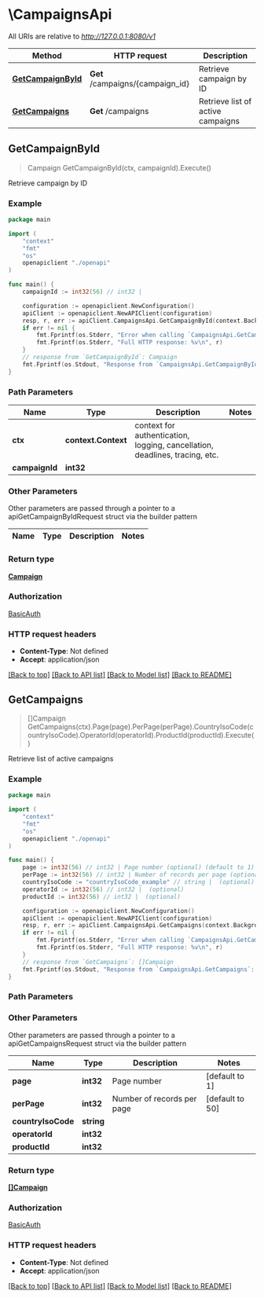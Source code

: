 # \CampaignsApi

All URIs are relative to *http://127.0.0.1:8080/v1*

Method | HTTP request | Description
------------- | ------------- | -------------
[**GetCampaignById**](CampaignsApi.md#GetCampaignById) | **Get** /campaigns/{campaign_id} | Retrieve campaign by ID
[**GetCampaigns**](CampaignsApi.md#GetCampaigns) | **Get** /campaigns | Retrieve list of active campaigns



## GetCampaignById

> Campaign GetCampaignById(ctx, campaignId).Execute()

Retrieve campaign by ID

### Example

```go
package main

import (
    "context"
    "fmt"
    "os"
    openapiclient "./openapi"
)

func main() {
    campaignId := int32(56) // int32 | 

    configuration := openapiclient.NewConfiguration()
    apiClient := openapiclient.NewAPIClient(configuration)
    resp, r, err := apiClient.CampaignsApi.GetCampaignById(context.Background(), campaignId).Execute()
    if err != nil {
        fmt.Fprintf(os.Stderr, "Error when calling `CampaignsApi.GetCampaignById``: %v\n", err)
        fmt.Fprintf(os.Stderr, "Full HTTP response: %v\n", r)
    }
    // response from `GetCampaignById`: Campaign
    fmt.Fprintf(os.Stdout, "Response from `CampaignsApi.GetCampaignById`: %v\n", resp)
}
```

### Path Parameters


Name | Type | Description  | Notes
------------- | ------------- | ------------- | -------------
**ctx** | **context.Context** | context for authentication, logging, cancellation, deadlines, tracing, etc.
**campaignId** | **int32** |  | 

### Other Parameters

Other parameters are passed through a pointer to a apiGetCampaignByIdRequest struct via the builder pattern


Name | Type | Description  | Notes
------------- | ------------- | ------------- | -------------


### Return type

[**Campaign**](Campaign.md)

### Authorization

[BasicAuth](../README.md#BasicAuth)

### HTTP request headers

- **Content-Type**: Not defined
- **Accept**: application/json

[[Back to top]](#) [[Back to API list]](../README.md#documentation-for-api-endpoints)
[[Back to Model list]](../README.md#documentation-for-models)
[[Back to README]](../README.md)


## GetCampaigns

> []Campaign GetCampaigns(ctx).Page(page).PerPage(perPage).CountryIsoCode(countryIsoCode).OperatorId(operatorId).ProductId(productId).Execute()

Retrieve list of active campaigns

### Example

```go
package main

import (
    "context"
    "fmt"
    "os"
    openapiclient "./openapi"
)

func main() {
    page := int32(56) // int32 | Page number (optional) (default to 1)
    perPage := int32(56) // int32 | Number of records per page (optional) (default to 50)
    countryIsoCode := "countryIsoCode_example" // string |  (optional)
    operatorId := int32(56) // int32 |  (optional)
    productId := int32(56) // int32 |  (optional)

    configuration := openapiclient.NewConfiguration()
    apiClient := openapiclient.NewAPIClient(configuration)
    resp, r, err := apiClient.CampaignsApi.GetCampaigns(context.Background()).Page(page).PerPage(perPage).CountryIsoCode(countryIsoCode).OperatorId(operatorId).ProductId(productId).Execute()
    if err != nil {
        fmt.Fprintf(os.Stderr, "Error when calling `CampaignsApi.GetCampaigns``: %v\n", err)
        fmt.Fprintf(os.Stderr, "Full HTTP response: %v\n", r)
    }
    // response from `GetCampaigns`: []Campaign
    fmt.Fprintf(os.Stdout, "Response from `CampaignsApi.GetCampaigns`: %v\n", resp)
}
```

### Path Parameters



### Other Parameters

Other parameters are passed through a pointer to a apiGetCampaignsRequest struct via the builder pattern


Name | Type | Description  | Notes
------------- | ------------- | ------------- | -------------
 **page** | **int32** | Page number | [default to 1]
 **perPage** | **int32** | Number of records per page | [default to 50]
 **countryIsoCode** | **string** |  | 
 **operatorId** | **int32** |  | 
 **productId** | **int32** |  | 

### Return type

[**[]Campaign**](Campaign.md)

### Authorization

[BasicAuth](../README.md#BasicAuth)

### HTTP request headers

- **Content-Type**: Not defined
- **Accept**: application/json

[[Back to top]](#) [[Back to API list]](../README.md#documentation-for-api-endpoints)
[[Back to Model list]](../README.md#documentation-for-models)
[[Back to README]](../README.md)

